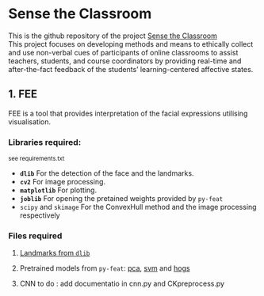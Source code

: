 # Sense the Classroom

This is the github repository of the project [Sense the Classroom](https://www.ou.nl/en/innovating-for-resilience-projects-sense-the-classroom) <br />
This project focuses on developing methods and means to ethically collect and use non-verbal cues of participants of online classrooms to assist teachers, students, and course coordinators by providing real-time and after-the-fact feedback of the students’ learning-centered affective states.


## 1. FEE
FEE is a tool that provides interpretation of the facial expressions utilising visualisation. <br />
### Libraries required: <br />
<sub>see requirements.txt </sup>
* **`dlib`**
For the detection of the face and the landmarks.
* **`cv2`**
For image processing.
* **`matplotlib`**
For plotting.
* **`joblib`** 
For opening the pretained weights provided by `py-feat`
* `scipy` and `skimage`
For the ConvexHull method and the image processing respectively

### Files required
1. [Landmarks from `dlib`](http://dlib.net/files/shape_predictor_68_face_landmarks.dat.bz2)
2. Pretrained models from `py-feat`:  [pca](https://github.com/cosanlab/py-feat/releases/download/v0.1/hog_pca_all_emotio.joblib), [svm](https://github.com/cosanlab/py-feat/releases/download/v0.1/svm_568.joblib) and [hogs](https://github.com/cosanlab/py-feat/releases/download/v0.1/hog_scalar_aus.joblib)


2. CNN 
to do : add documentatio in cnn.py and CKpreprocess.py 
